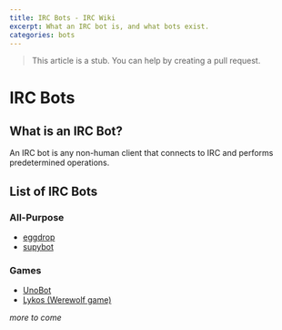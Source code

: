 ```yaml
---
title: IRC Bots - IRC Wiki
excerpt: What an IRC bot is, and what bots exist.
categories: bots
---
```

>This article is a stub. You can help by creating a pull request.

# IRC Bots
## What is an IRC Bot?
An IRC bot is any non-human client that connects to IRC and performs predetermined operations.

## List of IRC Bots
### All-Purpose

* [eggdrop](/wiki/bot/eggdrop)
* [supybot](/wiki/bot/supybot)

### Games

* [UnoBot](https://github.com/mjsalerno/UnoBot)
* [Lykos (Werewolf game)](https://github.com/lykoss/lykos)

*more to come*